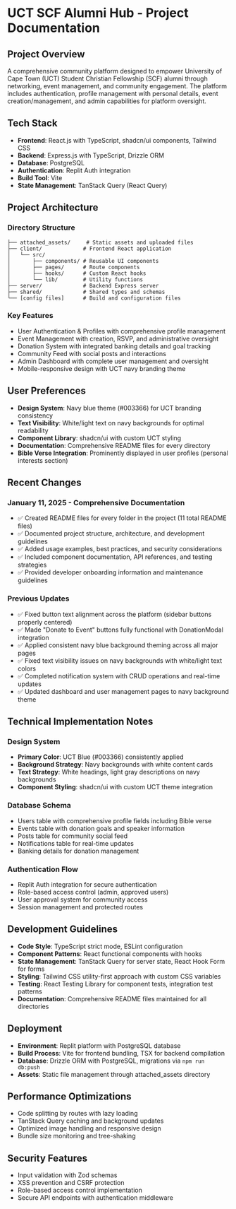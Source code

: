 # UCT SCF Alumni Hub - Project Documentation

## Project Overview
A comprehensive community platform designed to empower University of Cape Town (UCT) Student Christian Fellowship (SCF) alumni through networking, event management, and community engagement. The platform includes authentication, profile management with personal details, event creation/management, and admin capabilities for platform oversight.

## Tech Stack
- **Frontend**: React.js with TypeScript, shadcn/ui components, Tailwind CSS
- **Backend**: Express.js with TypeScript, Drizzle ORM
- **Database**: PostgreSQL
- **Authentication**: Replit Auth integration
- **Build Tool**: Vite
- **State Management**: TanStack Query (React Query)

## Project Architecture

### Directory Structure
```
├── attached_assets/     # Static assets and uploaded files
├── client/             # Frontend React application
│   └── src/
│       ├── components/ # Reusable UI components
│       ├── pages/      # Route components
│       ├── hooks/      # Custom React hooks
│       └── lib/        # Utility functions
├── server/             # Backend Express server
├── shared/             # Shared types and schemas
└── [config files]      # Build and configuration files
```

### Key Features
- User Authentication & Profiles with comprehensive profile management
- Event Management with creation, RSVP, and administrative oversight
- Donation System with integrated banking details and goal tracking
- Community Feed with social posts and interactions
- Admin Dashboard with complete user management and oversight
- Mobile-responsive design with UCT navy branding theme

## User Preferences
- **Design System**: Navy blue theme (#003366) for UCT branding consistency
- **Text Visibility**: White/light text on navy backgrounds for optimal readability
- **Component Library**: shadcn/ui with custom UCT styling
- **Documentation**: Comprehensive README files for every directory
- **Bible Verse Integration**: Prominently displayed in user profiles (personal interests section)

## Recent Changes

### January 11, 2025 - Comprehensive Documentation
- ✅ Created README files for every folder in the project (11 total README files)
- ✅ Documented project structure, architecture, and development guidelines
- ✅ Added usage examples, best practices, and security considerations
- ✅ Included component documentation, API references, and testing strategies
- ✅ Provided developer onboarding information and maintenance guidelines

### Previous Updates
- ✅ Fixed button text alignment across the platform (sidebar buttons properly centered)
- ✅ Made "Donate to Event" buttons fully functional with DonationModal integration  
- ✅ Applied consistent navy blue background theming across all major pages
- ✅ Fixed text visibility issues on navy backgrounds with white/light text colors
- ✅ Completed notification system with CRUD operations and real-time updates
- ✅ Updated dashboard and user management pages to navy background theme

## Technical Implementation Notes

### Design System
- **Primary Color**: UCT Blue (#003366) consistently applied
- **Background Strategy**: Navy backgrounds with white content cards
- **Text Strategy**: White headings, light gray descriptions on navy backgrounds
- **Component Styling**: shadcn/ui with custom UCT theme integration

### Database Schema
- Users table with comprehensive profile fields including Bible verse
- Events table with donation goals and speaker information
- Posts table for community social feed
- Notifications table for real-time updates
- Banking details for donation management

### Authentication Flow
- Replit Auth integration for secure authentication
- Role-based access control (admin, approved users)
- User approval system for community access
- Session management and protected routes

## Development Guidelines
- **Code Style**: TypeScript strict mode, ESLint configuration
- **Component Patterns**: React functional components with hooks
- **State Management**: TanStack Query for server state, React Hook Form for forms
- **Styling**: Tailwind CSS utility-first approach with custom CSS variables
- **Testing**: React Testing Library for component tests, integration test patterns
- **Documentation**: Comprehensive README files maintained for all directories

## Deployment
- **Environment**: Replit platform with PostgreSQL database
- **Build Process**: Vite for frontend bundling, TSX for backend compilation
- **Database**: Drizzle ORM with PostgreSQL, migrations via `npm run db:push`
- **Assets**: Static file management through attached_assets directory

## Performance Optimizations
- Code splitting by routes with lazy loading
- TanStack Query caching and background updates  
- Optimized image handling and responsive design
- Bundle size monitoring and tree-shaking

## Security Features
- Input validation with Zod schemas
- XSS prevention and CSRF protection
- Role-based access control implementation
- Secure API endpoints with authentication middleware
